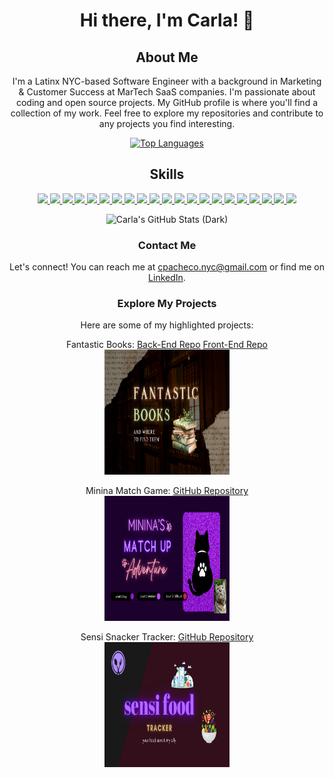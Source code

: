 <div align="center">
  <h1>Hi there, I'm Carla! 👋</h1>

## About Me
I'm a Latinx NYC-based Software Engineer with a background in Marketing & Customer Success at MarTech SaaS companies. I'm passionate about coding and open source projects. My GitHub profile is where you'll find a collection of my work. Feel free to explore my repositories and contribute to any projects you find interesting.

[![Top Languages](https://github-readme-stats.vercel.app/api/top-langs/?username=cmpacheco23&layout=donut)](https://github.com/cmpacheco23/github-readme-stats)

## Skills
<a href="#"><img src="https://img.shields.io/badge/-Git-black?style=flat-square&logo=git" />  </a>
      <a href="#"><img src="https://img.shields.io/badge/-HTML5-E34F26?style=flat-square&logo=html5&logoColor=white" />  </a>
      <a href="#"><img src="https://img.shields.io/badge/-CSS3-1572B6?style=flat-square&logo=css3" />  </a>
      <a href="#"><img src="https://img.shields.io/badge/-JavaScript-F7DF1E?style=flat-square&logo=javascript&logoColor=black" />  </a>
      <a href="#"><img src="https://img.shields.io/badge/-React-61DAFB?style=flat-square&logo=React&logoColor=black" />  </a>
      <a href="#"><img src="https://img.shields.io/badge/-React_Router-CA4245?style=flat-square&for-the-badge&logo=react-router&logoColor=white" />  </a>
      <a href="#"><img src="https://img.shields.io/badge/-NodeJS-339933?style=flat-square&logo=Node.js&logoColor=white" />  </a>
      <a href="#"><img src="https://img.shields.io/badge/-Python3-3776AB?style=flat-square&logo=Python&logoColor=white" />  </a>
      <a href="#"><img src="https://img.shields.io/badge/-Express.js-404D59?style=flat-square&for-the-badge" />  </a>
      <a href="#"><img src="https://img.shields.io/badge/-MongoDB-white?style=flat-square&logo=mongodb" />  </a>
      <a href="#"><img src="https://img.shields.io/badge/Django-092E20?style=flate-square&logo=django&logoColor=green" /> <a/>
      <a href="#"><img src="https://img.shields.io/badge/-PostgreSQL-336791?style=flat-square&logo=postgresql" />  </a>
      <a href="#"><img src="https://img.shields.io/badge/-Bootstrap-563D7C?style=flat-square&logo=bootstrap" />  </a>
      <a href="#"><img src="https://img.shields.io/badge/-Postman-FF6C37?style=flat-square&logo=Postman&logoColor=white" />  </a>
      <a href="#"><img src="https://img.shields.io/badge/-Trello-0079BF?style=flat-square&logo=Trello&logoColor=white" />  </a>
      <a href="#"><img src="https://img.shields.io/badge/-VS_Code-007ACC?style=flat-square&logo=visual-studio-code" />  </a>
      <a href="#"><img src="https://img.shields.io/badge/Notion-%23000000.svg?style=flat-square&for-the-badge&logo=notion&logoColor=white" />  </a>
      <a href="#"><img src="https://img.shields.io/badge/-Slack-4A154B?style=flat-square&logo=slack" />  </a>
      <a href="#"><img src="https://img.shields.io/badge/-Zoom-2D8CFF?style=flat-square&logo=zoom&logoColor=white" />  </a>
      <a href="#"><img src="https://img.shields.io/badge/-Netlify-00C7B7?style=flat-square&logo=netlify&logoColor=white" />  </a>
      <a href="#"><img src="https://img.shields.io/badge/API-Google_Books-ff69b4?style=flat-square" />  </a>


![Carla's GitHub Stats (Dark)](https://github-readme-stats.vercel.app/api?username=cmpacheco23&show_icons=true&rank_icon=github&theme=dark)


### Contact Me

Let's connect! You can reach me at [cpacheco.nyc@gmail.com](mailto:cpacheco.nyc@gmail.com) or find me on [LinkedIn](https://www.linkedin.com/in/thecarlapacheco/).

### Explore My Projects 

Here are some of my highlighted projects:



Fantastic Books:  [Back-End Repo](https://github.com/cmpacheco23/fantastic-books-back-end) [Front-End Repo](https://github.com/cmpacheco23/fantastic-books-front-end)
  <br>
  <img src="images/books.png" width="200" height="200">


Minina Match Game: [GitHub Repository](https://github.com/cmpacheco23/minina-match-game)
  <br>
  <img src="images/minina.png" width="200" height="200">

Sensi Snacker Tracker: [GitHub Repository](https://github.com/cmpacheco23/sensi-snacker-tracker)
  <br>
  <img src="images/food.png" width="200" height="200">


</div>

